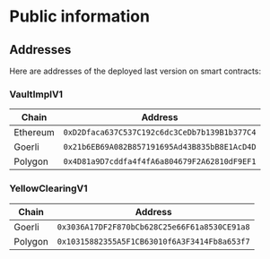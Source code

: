 # Public information

## Addresses

Here are addresses of the deployed last version on smart contracts:

### VaultImplV1

| Chain    | Address                                      |
| -------- | -------------------------------------------- |
| Ethereum | `0xD2Dfaca637C537C192c6dc3CeDb7b139B1b377C4` |
| Goerli   | `0x21b6EB69A082B857191695Ad43B835bB8E1AcD4D` |
| Polygon  | `0x4D81a9D7cddfa4f4fA6a804679F2A62810dF9EF1` |

### YellowClearingV1

| Chain   | Address                                      |
| ------- | -------------------------------------------- |
| Goerli  | `0x3036A17DF2F870bCb628C25e66F61a8530CE91a8` |
| Polygon | `0x10315882355A5F1CB63010f6A3F3414Fb8a653f7` |

